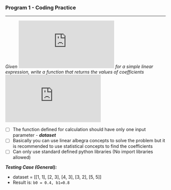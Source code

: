 ### Program 1 - Coding Practice

---------------------------------------------------------------------------------------------------------------------------------------------------

*Given ![1](https://latex.codecogs.com/gif.latex?y=b_0+b_1x) for a simple linear expression, write a function that returns the values of coefficients ![1](https://latex.codecogs.com/gif.latex?b_0,b_1)*

- [ ] The function defined for calculation should have only one input parameter - ***dataset***
- [ ] Basically you can use linear albegra concepts to solve the problem but it is recommended to use statistical concepts to find the coefficients 
- [ ] Can only use standard defined python libraries (No import libraries allowed)

***Testing Case (General):***
* dataset = [[1, 1], [2, 3], [4, 3], [3, 2], [5, 5]]
* Result is: ```b0 = 0.4, b1=0.8```
